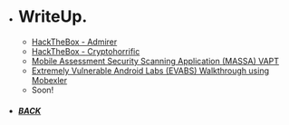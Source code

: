 *  # WriteUp.

   - [HackTheBox - Admirer](https://github.com/Hackplayers/hackthebox-writeups/blob/master/machines/Admirer/HTB-Admirer_AE13.pdf)
   - [HackTheBox - Cryptohorrific](https://github.com/Ap0k4L1p5/hackthebox-writeups/blob/master/challenges/mobile/HTB-Cryptohorrific_AE13.pdf)
   - [Mobile Assessment Security Scanning Application (MASSA) VAPT](/_content/ms.md)
   - [Extremely Vulnerable Android Labs (EVABS) Walkthrough using Mobexler](https://github.com/Ap0k4L1p5/Ap0k4L1p5.github.io/blob/master/_content/EVABS_walkthrough_AE13.pdf)
   - Soon!
*  ##### [BACK](/index.html "Back to Homepage")
